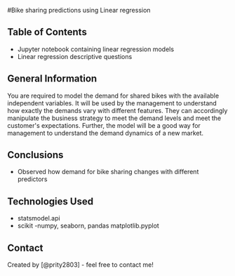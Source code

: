 #Bike sharing predictions using Linear regression


## Table of Contents
* Jupyter notebook containing linear regression models
* Linear regression descriptive questions

<!-- You can include any other section that is pertinent to your problem -->

## General Information
You are required to model the demand for shared bikes with the available independent variables. It will be used by the management to understand how exactly the demands vary with different features. They can accordingly manipulate the business strategy to meet the demand levels and meet the customer's expectations. Further, the model will be a good way for management to understand the demand dynamics of a new market. 
<!-- You don't have to answer all the questions - just the ones relevant to your project. -->

## Conclusions
- Observed how demand for bike sharing changes with different predictors

<!-- You don't have to answer all the questions - just the ones relevant to your project. -->


## Technologies Used
- statsmodel.api
- scikit
-numpy, seaborn, pandas matplotlib.pyplot


<!-- As the libraries versions keep on changing, it is recommended to mention the version of library used in this project -->



## Contact
Created by [@prity2803] - feel free to contact me!

